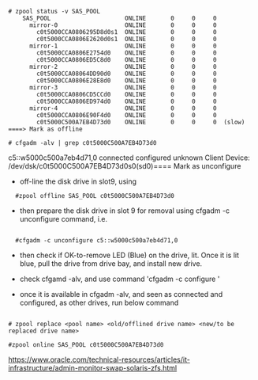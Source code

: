 ```
# zpool status -v SAS_POOL
	SAS_POOL                     ONLINE       0     0     0
	  mirror-0                   ONLINE       0     0     0
	    c0t5000CCA0806295D8d0s1  ONLINE       0     0     0
	    c0t5000CCA0806E2620d0s1  ONLINE       0     0     0
	  mirror-1                   ONLINE       0     0     0
	    c0t5000CCA0806E2754d0    ONLINE       0     0     0
	    c0t5000CCA0806ED5C8d0    ONLINE       0     0     0
	  mirror-2                   ONLINE       0     0     0
	    c0t5000CCA08064DD90d0    ONLINE       0     0     0
	    c0t5000CCA0806E28E8d0    ONLINE       0     0     0
	  mirror-3                   ONLINE       0     0     0
	    c0t5000CCA0806CD5CCd0    ONLINE       0     0     0
	    c0t5000CCA0806ED974d0    ONLINE       0     0     0
	  mirror-4                   ONLINE       0     0     0
	    c0t5000CCA0806E90F4d0    ONLINE       0     0     0
	    c0t5000C500A7EB4D73d0    ONLINE       0     0     0  (slow) ====> Mark as offline
```

```
# cfgadm -alv | grep c0t5000C500A7EB4D73d0
```

c5::w5000c500a7eb4d71,0 connected configured unknown Client Device: /dev/dsk/c0t5000C500A7EB4D73d0s0(sd0)==== Mark as unconfigure

- off-line the disk drive in slot9, using

```
  #zpool offline SAS_POOL c0t5000C500A7EB4D73d0
```

- then prepare the disk drive in slot 9 for removal using cfgadm -c unconfigure command, i.e.

```

  #cfgadm -c unconfigure c5::w5000c500a7eb4d71,0

```

- then check if OK-to-remove LED (Blue) on the drive, lit.
  Once it is lit blue, pull the drive from drive bay, and install new drive.

- check cfgamd -alv, and use command 'cfgadm -c configure <AP-ID of newly installed drive>'

- once it is available in cfgadm -alv, and seen as connected and configured, as other drives, run below command

```

# zpool replace <pool name> <old/offlined drive name> <new/to be replaced drive name>

```

```
#zpool online SAS_POOL c0t5000C500A7EB4D73d0
```

https://www.oracle.com/technical-resources/articles/it-infrastructure/admin-monitor-swap-solaris-zfs.html
